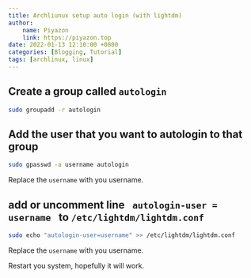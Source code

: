 ```yaml
---
title: Archliunux setup auto login (with lightdm)
author:
    name: Piyazon
    link: https://piyazon.top
date: 2022-01-13 12:10:00 +0800
categories: [Blogging, Tutorial]
tags: [archlinux, linux]
---
```


## Create a group called `autologin`

```sh
sudo groupadd -r autologin
```

## Add the user that you want to autologin to that group

```sh
sudo gpasswd -a username autologin
```
<p class="alert alert-primary">
Replace the <code>username</code> with you username.
</p>

## add or uncomment line <code> autologin-user = username </code> to `/etc/lightdm/lightdm.conf`
```sh
sudo echo "autologin-user=username" >> /etc/lightdm/lightdm.conf
```

<p class="alert alert-primary">
Replace the <code>username</code> with you username.
</p>

Restart you system, hopefully it will work.
